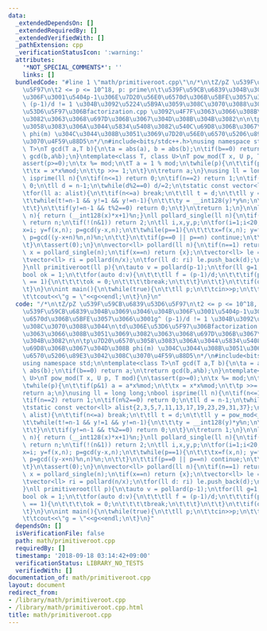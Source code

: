 ```yaml
---
data:
  _extendedDependsOn: []
  _extendedRequiredBy: []
  _extendedVerifiedWith: []
  _pathExtension: cpp
  _verificationStatusIcon: ':warning:'
  attributes:
    '*NOT_SPECIAL_COMMENTS*': ''
    links: []
  bundledCode: "#line 1 \"math/primitiveroot.cpp\"\n/*\n\tZ/pZ \u539F\u59CB\u6839\u53D6\
    \u5F97\n\t2 <= p <= 10^18, p: prime\n\t\u539F\u59CB\u6839\u304B\u3069\u3046\u304B\
    \u306F\u3001\u5404p-1\u306E\u7D20\u56E0\u6570d\u306B\u5BFE\u3057\u3066\u3001g^\
    \ (p-1)/d != 1 \u304B\u3092\u5224\u5B9A\u3059\u308C\u3070\u3088\u3044\n\td\u306E\
    \u53D6\u5F97\u306Bfactorization.cpp \u3092\u4F7F\u3063\u3066\u308B\u3051\u3069\
    \u3082\u3063\u3068\u697D\u306B\u3067\u304D\u308B\u304B\u3082\n\n\tp\u7D20\u6570\
    \u3058\u3083\u306A\u3044\u5834\u5408\u3082\u540C\u69D8\u306B\u3067\u304D\u308B\
    \ phi(m) \u304C\u3044\u308B\u3051\u3069\u7D20\u56E0\u6570\u5206\u89E3\u3042\u308C\
    \u3070\u4F59\u88D5\n*/\n#include<bits/stdc++.h>\nusing namespace std;\n\ntemplate<class\
    \ T>\nT gcd(T a,T b){\n\ta = abs(a), b = abs(b);\n\tif(b==0) return a;\n\treturn\
    \ gcd(b,a%b);\n}\ntemplate<class T, class U>\nT pow_mod(T x, U p, T mod){\n\t\
    assert(p>=0);\n\tx %= mod;\n\tT a = 1 % mod;\n\twhile(p){\n\t\tif(p&1) a = a*x%mod;\n\
    \t\tx = x*x%mod;\n\t\tp >>= 1;\n\t}\n\treturn a;\n}\nusing ll = long long;\nbool\
    \ isprime(ll n){\n\tif(n<=1) return 0;\n\tif(n==2) return 1;\n\tif(n%2==0) return\
    \ 0;\n\tll d = n-1;\n\twhile(d%2==0) d/=2;\n\tstatic const vector<ll> alist{2,3,5,7,11,13,17,19,23,29,31,37};\n\
    \tfor(ll a: alist){\n\t\tif(n<=a) break;\n\t\tll t = d;\n\t\tll y = pow_mod<__int128>(a,t,n);\n\
    \t\twhile(t!=n-1 && y!=1 && y!=n-1){\n\t\t\ty = __int128(y)*y%n;\n\t\t\tt<<=1;\n\
    \t\t}\n\t\tif(y!=n-1 && t%2==0) return 0;\n\t}\n\treturn 1;\n}\n\nll f(ll x,ll\
    \ n){ return (__int128(x)*x+1)%n;}\nll pollard_single(ll n){\n\tif(isprime(n))\
    \ return n;\n\tif(!(n&1)) return 2;\n\tll i,x,y,p;\n\tfor(i=1;i<20;i++){\n\t\t\
    x=i; y=f(x,n); p=gcd(y-x,n);\n\t\twhile(p==1){\n\t\t\tx=f(x,n); y=f(f(y,n),n);\
    \ p=gcd((y-x+n)%n,n)%n;\n\t\t}\n\t\tif(p==0 || p==n) continue;\n\t\treturn p;\n\
    \t}\n\tassert(0);\n}\n\nvector<ll> pollard(ll n){\n\tif(n==1) return {};\n\tll\
    \ x = pollard_single(n);\n\tif(x==n) return {x};\n\tvector<ll> le = pollard(x);\n\
    \tvector<ll> ri = pollard(n/x);\n\tfor(ll d: ri) le.push_back(d);\n\treturn le;\n\
    }\nll primitiveroot(ll p){\n\tauto v = pollard(p-1);\n\tfor(ll g=1;;g++){\n\t\t\
    bool ok = 1;\n\t\tfor(auto d:v){\n\t\t\tll f = (p-1)/d;\n\t\t\tif(pow_mod<__int128>(g,f,p)\
    \ == 1){\n\t\t\t\tok = 0;\n\t\t\t\tbreak;\n\t\t\t}\n\t\t}\n\t\tif(ok) return g;\n\
    \t}\n}\n\nint main(){\n\twhile(true){\n\t\tll p;\n\t\tcin>>p;\n\t\tauto g = primitiveroot(p);\n\
    \t\tcout<<\"g = \"<<g<<endl;\n\t}\n}\n"
  code: "/*\n\tZ/pZ \u539F\u59CB\u6839\u53D6\u5F97\n\t2 <= p <= 10^18, p: prime\n\t\
    \u539F\u59CB\u6839\u304B\u3069\u3046\u304B\u306F\u3001\u5404p-1\u306E\u7D20\u56E0\
    \u6570d\u306B\u5BFE\u3057\u3066\u3001g^ (p-1)/d != 1 \u304B\u3092\u5224\u5B9A\u3059\
    \u308C\u3070\u3088\u3044\n\td\u306E\u53D6\u5F97\u306Bfactorization.cpp \u3092\u4F7F\
    \u3063\u3066\u308B\u3051\u3069\u3082\u3063\u3068\u697D\u306B\u3067\u304D\u308B\
    \u304B\u3082\n\n\tp\u7D20\u6570\u3058\u3083\u306A\u3044\u5834\u5408\u3082\u540C\
    \u69D8\u306B\u3067\u304D\u308B phi(m) \u304C\u3044\u308B\u3051\u3069\u7D20\u56E0\
    \u6570\u5206\u89E3\u3042\u308C\u3070\u4F59\u88D5\n*/\n#include<bits/stdc++.h>\n\
    using namespace std;\n\ntemplate<class T>\nT gcd(T a,T b){\n\ta = abs(a), b =\
    \ abs(b);\n\tif(b==0) return a;\n\treturn gcd(b,a%b);\n}\ntemplate<class T, class\
    \ U>\nT pow_mod(T x, U p, T mod){\n\tassert(p>=0);\n\tx %= mod;\n\tT a = 1 % mod;\n\
    \twhile(p){\n\t\tif(p&1) a = a*x%mod;\n\t\tx = x*x%mod;\n\t\tp >>= 1;\n\t}\n\t\
    return a;\n}\nusing ll = long long;\nbool isprime(ll n){\n\tif(n<=1) return 0;\n\
    \tif(n==2) return 1;\n\tif(n%2==0) return 0;\n\tll d = n-1;\n\twhile(d%2==0) d/=2;\n\
    \tstatic const vector<ll> alist{2,3,5,7,11,13,17,19,23,29,31,37};\n\tfor(ll a:\
    \ alist){\n\t\tif(n<=a) break;\n\t\tll t = d;\n\t\tll y = pow_mod<__int128>(a,t,n);\n\
    \t\twhile(t!=n-1 && y!=1 && y!=n-1){\n\t\t\ty = __int128(y)*y%n;\n\t\t\tt<<=1;\n\
    \t\t}\n\t\tif(y!=n-1 && t%2==0) return 0;\n\t}\n\treturn 1;\n}\n\nll f(ll x,ll\
    \ n){ return (__int128(x)*x+1)%n;}\nll pollard_single(ll n){\n\tif(isprime(n))\
    \ return n;\n\tif(!(n&1)) return 2;\n\tll i,x,y,p;\n\tfor(i=1;i<20;i++){\n\t\t\
    x=i; y=f(x,n); p=gcd(y-x,n);\n\t\twhile(p==1){\n\t\t\tx=f(x,n); y=f(f(y,n),n);\
    \ p=gcd((y-x+n)%n,n)%n;\n\t\t}\n\t\tif(p==0 || p==n) continue;\n\t\treturn p;\n\
    \t}\n\tassert(0);\n}\n\nvector<ll> pollard(ll n){\n\tif(n==1) return {};\n\tll\
    \ x = pollard_single(n);\n\tif(x==n) return {x};\n\tvector<ll> le = pollard(x);\n\
    \tvector<ll> ri = pollard(n/x);\n\tfor(ll d: ri) le.push_back(d);\n\treturn le;\n\
    }\nll primitiveroot(ll p){\n\tauto v = pollard(p-1);\n\tfor(ll g=1;;g++){\n\t\t\
    bool ok = 1;\n\t\tfor(auto d:v){\n\t\t\tll f = (p-1)/d;\n\t\t\tif(pow_mod<__int128>(g,f,p)\
    \ == 1){\n\t\t\t\tok = 0;\n\t\t\t\tbreak;\n\t\t\t}\n\t\t}\n\t\tif(ok) return g;\n\
    \t}\n}\n\nint main(){\n\twhile(true){\n\t\tll p;\n\t\tcin>>p;\n\t\tauto g = primitiveroot(p);\n\
    \t\tcout<<\"g = \"<<g<<endl;\n\t}\n}"
  dependsOn: []
  isVerificationFile: false
  path: math/primitiveroot.cpp
  requiredBy: []
  timestamp: '2018-09-18 03:14:42+09:00'
  verificationStatus: LIBRARY_NO_TESTS
  verifiedWith: []
documentation_of: math/primitiveroot.cpp
layout: document
redirect_from:
- /library/math/primitiveroot.cpp
- /library/math/primitiveroot.cpp.html
title: math/primitiveroot.cpp
---
```

